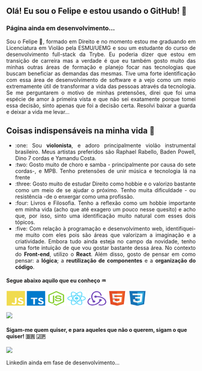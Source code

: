 ## Olá! Eu sou o Felipe e estou usando o GitHub! 👋

### Página ainda em desenvolvimento...
<div align="justify">
  Sou o Felipe 🦉, formado em Direito e no momento estou me graduando em Licenciatura em Violão pela ESMU/UEMG e sou um estudante do curso de desenvolvimento full-stack da Trybe. Eu poderia dizer que estou em transição de carreira mas a verdade é que eu também gosto muito das minhas outras áreas de formação e planejo focar nas tecnologias que buscam beneficiar as demandas das mesmas. Tive uma forte identificação com essa área de desenvolvimento de software e a vejo como um meio extremamente útil de transformar a vida das pessoas através da tecnologia. Se me perguntarem o motivo de minhas pretensões, direi que foi uma espécie de amor à primeira vista e que não sei exatamente porque tomei essa decisão, sinto apenas que foi a decisão certa. Resolvi baixar a guarda e deixar a vida me levar...
 </div>

## Coisas indispensáveis na minha vida :place_of_worship:

<ul align="justify">
  <li>:one: Sou <strong>violonista</strong>, e adoro principalmente violão instrumental brasileiro. Meus artistas preferidos são Raphael Rabello, Baden Powell, Dino 7 cordas e Yamandu Costa. </li>
  <li>:two: Gosto muito de choro e samba - principalmente por causa do sete cordas-, e MPB. Tenho pretensões de unir música e tecnologia lá na frente</li>
  <li>:three: Gosto muito de estudar Direito como hobbie e o valorizo bastante como um meio de se ajudar o próximo. Tenho muita dificuldade - ou resistência -de o enxergar como uma profissão.</li>
  <li>:four: Livros e Filosofia. Tenho a reflexão como um hobbie importante em minha vida (acho que até exagero um pouco nesse quesito) e acho que, por isso, sinto uma identificação muito natural com esses dois tópicos. </li>
  <li>:five: Com relação à programação e desenvolvimento web, identifiquei-me muito com eles pois são áreas que valorizam a imaginação e a criatividade. Embora  tudo ainda esteja no campo da novidade, tenho uma forte intuição de que vou gostar bastante dessa área. No contexto do <strong>Front-end</strong>, utilizo o <strong>React</strong>. Além disso, gosto de pensar em como pensar: a <strong>lógica</strong>; a <strong>reutilização de componentes</strong> e a <strong>organização do código</strong>. </li>
</ul>

#### Segue abaixo aquilo que eu conheço :aquarius:
<div style="display: inline_block">
  <img align="center" alt="javascript-js" height="40" width="50" src="https://raw.githubusercontent.com/devicons/devicon/master/icons/javascript/javascript-plain.svg" title="JavaScript">
  <img align="center" alt="typescript-js" height="40" width="50" src="https://raw.githubusercontent.com/devicons/devicon/master/icons/typescript/typescript-original.svg" title="TypeScript">
  <img align="center" alt="node" height="40" width="50" src="https://raw.githubusercontent.com/devicons/devicon/master/icons/nodejs/nodejs-original.svg" title="NodeJs">  
  <img align="center" alt="react" height="40" width="50" src="https://raw.githubusercontent.com/devicons/devicon/master/icons/react/react-original.svg" title="React">
  <img align="center" alt="redux" height="40" width="50" src="https://raw.githubusercontent.com/devicons/devicon/master/icons/redux/redux-original.svg" title="Redux">
  <img align="center" alt="HTML" height="40" width="50" src="https://raw.githubusercontent.com/devicons/devicon/master/icons/html5/html5-original.svg" title="HTML">
  <img align="center" alt="CSS" height="40" width="50" src="https://raw.githubusercontent.com/devicons/devicon/master/icons/css3/css3-original.svg" title="CSS">  
</div>

<div>
  <br>
  <a href="https://github.com/Ftanimoto">
  <img height="165em" src="https://github-readme-stats.vercel.app/api/top-langs/?username=Ftanimoto&layout=compact&theme=dracula"/>
  </a>
</div>

#### Sigam-me quem quiser, e para aqueles que não o querem, sigam o que quiser! :brazil: :jp: 
 
 
 <div> 
  <a href="https://github.com/Ftanimoto" target="_blank"><img src="https://img.shields.io/badge/-LinkedIn-%230077B5?style=for-the-badge&logo=linkedin&logoColor=white" target="_blank"></a> 
  <p>Linkedin ainda em fase de desenvolvimento...</p>
</div>
<!--
**Ftanimoto/Ftanimoto** is a ✨ _special_ ✨ repository because its `README.md` (this file) appears on your GitHub profile.

Here are some ideas to get you started:

- 🔭 I’m currently working on ...
- 🌱 I’m currently learning ...
- 👯 I’m looking to collaborate on ...
- 🤔 I’m looking for help with ...
- 💬 Ask me about ...
- 📫 How to reach me: ...
- 😄 Pronouns: ...
- ⚡ Fun fact: ...
-->
